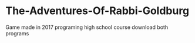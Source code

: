 # The-Adventures-Of-Rabbi-Goldburg
Game made in 2017 programing high school course
download both programs
